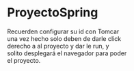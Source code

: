 # ProyectoSpring

Recuerden configurar su id con Tomcar  
una vez hecho solo deben de darle click  
derecho a al proyecto y dar le run, y  
solito desplegará el navegador para poder  
el proyecto.
